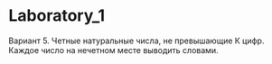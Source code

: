 # Laboratory_1
Вариант 5.
Четные натуральные числа, не превышающие К цифр. Каждое число на нечетном месте выводить словами.
